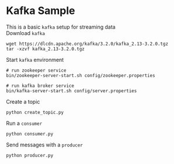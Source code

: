 # Kafka Sample

This is a basic `kafka` setup for streaming data  
Download `kafka`
```
wget https://dlcdn.apache.org/kafka/3.2.0/kafka_2.13-3.2.0.tgz
tar -xzvf kafka_2.13-3.2.0.tgz
```

Start `kafka` environment
```
# run zookeeper service
bin/zookeeper-server-start.sh config/zookeeper.properties

# run kafka broker service
bin/kafka-server-start.sh config/server.properties
```

Create a topic
```
python create_topic.py
```

Run a `consumer`
```
python consumer.py
```

Send messages with a `producer`
```
python producer.py
```
